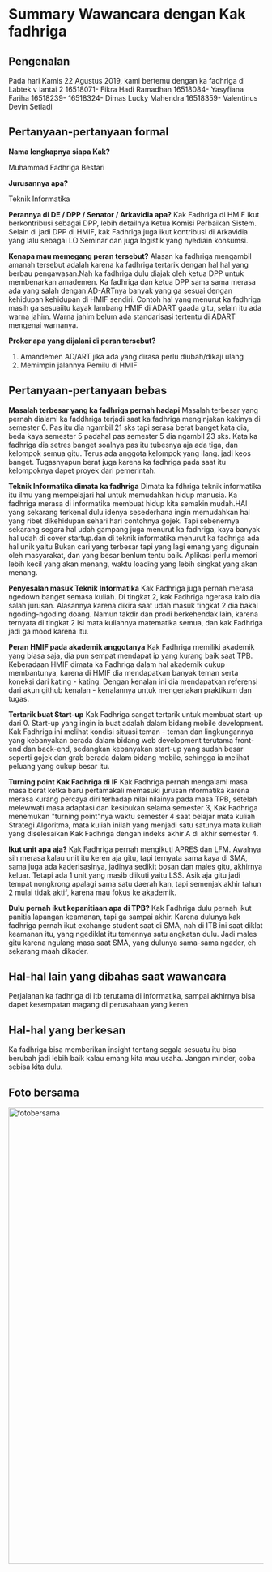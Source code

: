 # Summary Wawancara dengan Kak fadhriga

## Pengenalan
Pada hari Kamis 22 Agustus 2019, kami bertemu dengan ka fadhriga di Labtek v lantai 2
  16518071- Fikra Hadi Ramadhan
  16518084- Yasyfiana Fariha
  16518239-
  16518324- Dimas Lucky Mahendra
  16518359- Valentinus Devin Setiadi

## Pertanyaan-pertanyaan formal

**Nama lengkapnya siapa Kak?**
 
Muhammad Fadhriga Bestari

**Jurusannya apa?**

Teknik Informatika

**Perannya di DE / DPP / Senator / Arkavidia apa?**
Kak Fadhriga di HMIF ikut berkontribusi sebagai DPP, lebih detailnya Ketua Komisi Perbaikan Sistem. Selain di jadi DPP di HMIF, kak Fadhriga juga ikut kontribusi di Arkavidia yang lalu sebagai LO Seminar dan juga logistik yang nyediain konsumsi.


**Kenapa mau memegang peran tersebut?**
Alasan ka fadhriga mengambil amanah tersebut adalah karena ka fadhriga tertarik dengan hal hal yang berbau pengawasan.Nah ka fadhriga dulu diajak oleh ketua DPP untuk membenarkan amademen. Ka fadhriga dan ketua DPP sama sama merasa ada yang salah dengan AD-ARTnya banyak yang ga sesuai dengan kehidupan kehidupan di HMIF sendiri. Contoh hal yang menurut ka fadhriga masih ga sesuaiitu kayak lambang HMIF di ADART gaada gitu, selain itu ada warna jahim. Warna jahim belum ada standarisasi tertentu di ADART mengenai warnanya.

**Proker apa yang dijalani di peran tersebut?**
1. Amandemen AD/ART jika ada yang dirasa perlu diubah/dikaji ulang
2. Memimpin jalannya Pemilu di HMIF

## Pertanyaan-pertanyaan bebas

**Masalah terbesar yang ka fadhriga pernah hadapi**
Masalah terbesar yang pernah dialami ka faddhriga terjadi saat ka fadhriga menginjakan kakinya di semester 6. Pas itu dia ngambil 21 sks tapi serasa berat banget kata dia, beda kaya semester 5 padahal pas semester 5 dia ngambil 23 sks. Kata ka fadhriga dia setres banget soalnya pas itu tubesnya aja ada tiga, dan kelompok semua gitu. Terus ada anggota kelompok yang ilang. jadi keos banget. Tugasnyapun berat juga karena ka fadhriga pada saat itu kelompoknya dapet proyek dari pemerintah.

**Teknik Informatika dimata ka fadhriga**
Dimata ka fdhriga teknik informatika itu ilmu yang mempelajari hal untuk memudahkan hidup manusia.
Ka fadhriga merasa di informatika membuat hidup kita semakin mudah.HAl yang sekarang terkenal dulu idenya sesederhana ingin memudahkan hal yang ribet dikehidupan sehari hari contohnya gojek. Tapi sebenernya sekarang segara hal udah gampang juga menurut ka fadhriga, kaya banyak hal udah di cover startup.dan di teknik informatika menurut ka fadhriga ada hal unik yaitu Bukan cari yang terbesar tapi yang lagi emang yang digunain oleh masyarakat, dan yang besar benlum tentu baik. Aplikasi perlu memori lebih kecil yang akan menang, waktu loading yang lebih singkat yang akan menang.

**Penyesalan masuk Teknik Informatika**
Kak Fadhriga juga pernah merasa ngedown banget semasa kuliah. Di tingkat 2, kak Fadhriga ngerasa kalo dia salah jurusan. Alasannya karena dikira saat udah masuk tingkat 2 dia bakal ngoding-ngoding doang. Namun takdir dan prodi berkehendak lain, karena ternyata di tingkat 2 isi mata kuliahnya matematika semua, dan kak Fadhriga jadi ga mood karena itu.

**Peran HMIF pada akademik anggotanya**
Kak Fadhriga memiliki akademik yang biasa saja, dia pun sempat mendapat ip yang kurang baik saat TPB. Keberadaan HMIF dimata ka Fadhriga dalam hal akademik cukup membantunya, karena di HMIF dia mendapatkan banyak teman serta koneksi dari kating - kating. Dengan kenalan ini dia mendapatkan referensi dari akun github kenalan - kenalannya untuk mengerjakan praktikum dan tugas.

**Tertarik buat Start-up**
Kak Fadhriga sangat tertarik untuk membuat start-up dari 0. Start-up yang ingin ia buat adalah dalam bidang mobile development. Kak Fadhriga ini melihat kondisi situasi teman - teman dan lingkungannya yang kebanyakan berada dalam bidang web development terutama front-end dan back-end, sedangkan kebanyakan start-up yang sudah besar seperti gojek dan grab berada dalam bidang mobile, sehingga ia melihat peluang yang cukup besar itu.

**Turning point Kak Fadhriga di IF**
Kak Fadhriga pernah mengalami masa masa berat ketka baru pertamakali memasuki jurusan nformatika karena merasa kurang percaya diri terhadap nilai nilainya pada masa TPB, setelah melewwati masa adaptasi dan kesibukan selama semester 3, Kak Fadhriga menemukan "turning point"nya waktu semester 4 saat belajar mata kuliah Strategi Algoritma, mata kuliah inilah yang menjadi satu satunya mata kuliah yang diselesaikan Kak Fadhriga dengan indeks akhir A di akhir semester 4.

**Ikut unit apa aja?**
Kak Fadhriga pernah mengikuti APRES dan LFM. Awalnya sih merasa kalau unit itu keren aja gitu, tapi ternyata sama kaya di SMA, sama juga ada kaderisasinya, jadinya sedikit bosan dan males gitu, akhirnya keluar. Tetapi ada 1 unit yang masib diikuti yaitu LSS. Asik aja gitu jadi tempat nongkrong apalagi sama satu daerah kan, tapi semenjak akhir tahun 2 mulai tidak aktif, karena mau fokus ke akademik. 

**Dulu pernah ikut kepanitiaan apa di TPB?**
Kak Fadhriga dulu pernah ikut panitia lapangan keamanan, tapi ga sampai akhir. Karena dulunya kak fadhriga pernah ikut exchange student saat di SMA, nah di ITB ini saat diklat keamanan itu, yang ngediklat itu temennya satu angkatan dulu. Jadi males gitu karena ngulang masa saat SMA, yang dulunya sama-sama ngader, eh sekarang maah dikader.

## Hal-hal lain yang dibahas saat wawancara
Perjalanan ka fadhriga di itb terutama di informatika, sampai akhirnya bisa dapet kesempatan magang di perusahaan yang keren

## Hal-hal yang berkesan
Ka fadhriga bisa memberikan insight tentang segala sesuatu itu bisa berubah jadi lebih baik kalau emang kita mau usaha. Jangan minder, coba sebisa kita dulu.


## Foto bersama

<img src="16518071-16518084-16518239-16518324-16518359.jpg" alt="fotobersama" width="900"/>
